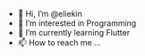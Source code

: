 - 👋 Hi, I’m @eliekin
- 👀 I’m interested in Programming
- 🌱 I’m currently learning Flutter
- 📫 How to reach me ...

<!---
eliekin/eliekin is a ✨ special ✨ repository because its `README.md` (this file) appears on your GitHub profile.
You can click the Preview link to take a look at your changes.
--->
